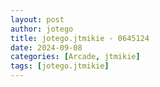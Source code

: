 ```yaml
---
layout: post
author: jotego
title: jotego.jtmikie - 0645124
date: 2024-09-08
categories: [Arcade, jtmikie]
tags: [jotego.jtmikie]
---
```


